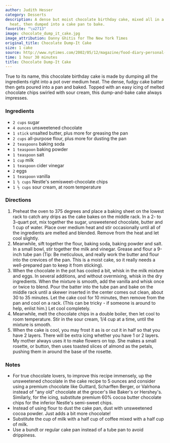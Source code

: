 ```yaml
---
author: Judith Hesser
category: Desserts
description: A dense but moist chocolate birthday cake, mixed all in a pot over medium
  heat, then dumped into a cake pan to bake.
favorite: "\u2713"
image: chocolate_dump_it_cake.jpg
image_attribution: Danny Ghitis for The New York Times
original_title: Chocolate Dump-It Cake
size: 1 cake
source: http://www.nytimes.com/2002/05/12/magazine/food-diary-personal-best.html
time: 1 hour 30 minutes
title: Chocolate Dump-It Cake
---
```


True to its name, this chocolate birthday cake is made by dumping all the ingredients right into a pot over medium heat. The dense, fudgy cake batter then gets poured into a pan and baked. Topped with an easy icing of melted chocolate chips swirled with sour cream, this dump-and-bake cake always impresses.

### Ingredients

* `2 cups` sugar
* `4 ounces` unsweetened chocolate
* `1 stick` unsalted butter, plus more for greasing the pan
* `2 cups` all-purpose flour, plus more for dusting the pan
* `2 teaspoons` baking soda
* `1 teaspoon` baking powder
* `1 teaspoon` salt
* `1 cup` milk
* `1 teaspoon` cider vinegar
* `2` eggs
* `1 teaspoon` vanilla
* `1 ½ cups` Nestle's semisweet-chocolate chips
* `1 ½ cups` sour cream, at room temperature

### Directions

1. Preheat the oven to 375 degrees and place a baking sheet on the lowest rack to catch any drips as the cake bakes on the middle rack. In a 2- to 3-quart pot, mix together the sugar, unsweetened chocolate, butter and 1 cup of water. Place over medium heat and stir occasionally until all of the ingredients are melted and blended. Remove from the heat and let cool slightly.
2. Meanwhile, sift together the flour, baking soda, baking powder and salt. In a small bowl, stir together the milk and vinegar. Grease and flour a 9-inch tube pan (Tip: Be meticulous, and really work the butter and flour into the crevices of the pan. This is a moist cake, so it really needs a well-prepared pan to keep it from sticking).
3. When the chocolate in the pot has cooled a bit, whisk in the milk mixture and eggs. In several additions, and without overmixing, whisk in the dry ingredients. When the mixture is smooth, add the vanilla and whisk once or twice to blend. Pour the batter into the tube pan and bake on the middle rack until a skewer inserted in the center comes out clean, about 30 to 35 minutes. Let the cake cool for 10 minutes, then remove from the pan and cool on a rack. (This can be tricky - if someone is around to help, enlist him.) Let cool completely.
4. Meanwhile, melt the chocolate chips in a double boiler, then let cool to room temperature. Stir in the sour cream, 1/4 cup at a time, until the mixture is smooth.
5. When the cake is cool, you may frost it as is or cut it in half so that you have 2 layers. There will be extra icing whether you have 1 or 2 layers. My mother always uses it to make flowers on top. She makes a small rosette, or button, then uses toasted slices of almond as the petals, pushing them in around the base of the rosette.

### Notes

* For true chocolate lovers, to improve this recipe immensely, up the unsweetened chocolate in the cake recipe to 5 ounces and consider using a premium chocolate like Guittard, Scharffen Berger, or Valrhona instead of "any old" chocolate at the grocer's like Baker's or Hershey's. Similarly, for the icing, substitute premium 60% cocoa butter chocolate chips for the inferior Nestle's semi-sweet chips.
* Instead of using flour to dust the cake pan, dust with unsweetened cocoa powder. Just adds a bit more chocolate!
* Substitute the cup of milk with a half cup of coffee mixed with a half cup of milk.
* Use a bundt or regular cake pan instead of a tube pan to avoid drippiness.